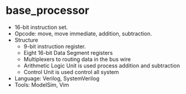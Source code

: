 # base_processor
- 16-bit instruction set.
- Opcode: move, move immediate, addition, subtraction.
- Structure
  - 9-bit instruction register.
  - Eight 16-bit Data Segment registers
  - Multiplexers to routing data in the bus wire
  - Arithmetic Logic Unit is used process addition and subtraction
  - Control Unit is used control all system
- Language: Verilog, SystemVerilog
- Tools: ModelSim, Vim
